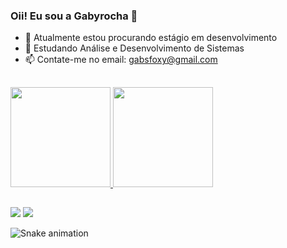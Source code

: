 ### Oii! Eu sou a Gabyrocha 👋


- 🔭 Atualmente estou procurando estágio em desenvolvimento
- 🌱 Estudando Análise e Desenvolvimento de Sistemas
- 📫 Contate-me no email: gabsfoxy@gmail.com

##

<div>
  <a href="https://beacons.ai/gabyrocha">
  <img height="160em" src="https://github-readme-stats.vercel.app/api?username=gabyrocha&show_icons-true&theme=synthwave&include_all_commits=true&count_private=true"/>
  <img height="160em" src="https://github-readme-stats.vercel.app/api/top-langs/?username=gabyrocha&layout=compact&langs_count=16&theme=synthwave"/>
 </div>

##
  
<div>
<a href="https://www.linkedin.com/in/gabyrocha"><img src="https://img.shields.io/badge/LinkedIn-0077B5?style=for-the-badge&logo=linkedin&logoColor=white"></a>
<a href="https://www.instagram.com/gabii_fx/"><img src="https://img.shields.io/badge/Instagram-E4405F?style=for-the-badge&logo=instagram&logoColor=white"></a>
  
![Snake animation](https://github.com/gabyrocha/gabyrocha/blob/output/github-contribution-grid-snake.svg)
</div>
  

  
